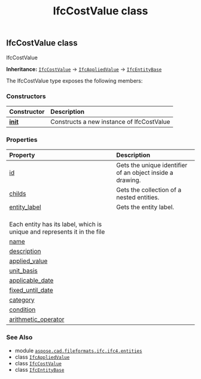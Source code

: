 ﻿---
title: IfcCostValue class
second_title: Aspose.CAD for Python via .NET API References
description: 
type: docs
weight: 1510
url: /python-net/aspose.cad.fileformats.ifc.ifc4.entities/ifccostvalue/
is_root: false
---

## IfcCostValue class

IfcCostValue



**Inheritance:** [`IfcCostValue`](/cad/python-net/aspose.cad.fileformats.ifc.ifc4.entities/ifccostvalue) → 
[`IfcAppliedValue`](/cad/python-net/aspose.cad.fileformats.ifc.ifc4.entities/ifcappliedvalue) → 
[`IfcEntityBase`](/cad/python-net/aspose.cad.fileformats.ifc/ifcentitybase)



The IfcCostValue type exposes the following members:

### Constructors
| Constructor | Description |
| :- | :- |
| [__init__](/cad/python-net/aspose.cad.fileformats.ifc.ifc4.entities/ifccostvalue/__init__/#) | Constructs a new instance of IfcCostValue |


### Properties
| Property | Description |
| :- | :- |
| [id](/cad/python-net/aspose.cad.fileformats.ifc.ifc4.entities/ifccostvalue/id) | Gets the unique identifier of an object inside a drawing. |
| [childs](/cad/python-net/aspose.cad.fileformats.ifc.ifc4.entities/ifccostvalue/childs) | Gets the collection of a nested entities. |
| [entity_label](/cad/python-net/aspose.cad.fileformats.ifc.ifc4.entities/ifccostvalue/entity_label) | Gets the entity label.<br/>Each entity has its label, which is unique and represents it in the file |
| [name](/cad/python-net/aspose.cad.fileformats.ifc.ifc4.entities/ifccostvalue/name) |  |
| [description](/cad/python-net/aspose.cad.fileformats.ifc.ifc4.entities/ifccostvalue/description) |  |
| [applied_value](/cad/python-net/aspose.cad.fileformats.ifc.ifc4.entities/ifccostvalue/applied_value) |  |
| [unit_basis](/cad/python-net/aspose.cad.fileformats.ifc.ifc4.entities/ifccostvalue/unit_basis) |  |
| [applicable_date](/cad/python-net/aspose.cad.fileformats.ifc.ifc4.entities/ifccostvalue/applicable_date) |  |
| [fixed_until_date](/cad/python-net/aspose.cad.fileformats.ifc.ifc4.entities/ifccostvalue/fixed_until_date) |  |
| [category](/cad/python-net/aspose.cad.fileformats.ifc.ifc4.entities/ifccostvalue/category) |  |
| [condition](/cad/python-net/aspose.cad.fileformats.ifc.ifc4.entities/ifccostvalue/condition) |  |
| [arithmetic_operator](/cad/python-net/aspose.cad.fileformats.ifc.ifc4.entities/ifccostvalue/arithmetic_operator) |  |



### See Also
* module [`aspose.cad.fileformats.ifc.ifc4.entities`](..)
* class [`IfcAppliedValue`](/cad/python-net/aspose.cad.fileformats.ifc.ifc4.entities/ifcappliedvalue)
* class [`IfcCostValue`](/cad/python-net/aspose.cad.fileformats.ifc.ifc4.entities/ifccostvalue)
* class [`IfcEntityBase`](/cad/python-net/aspose.cad.fileformats.ifc/ifcentitybase)
